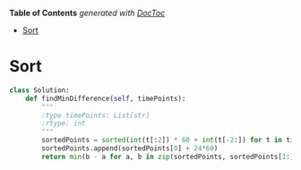 <!-- START doctoc generated TOC please keep comment here to allow auto update -->
<!-- DON'T EDIT THIS SECTION, INSTEAD RE-RUN doctoc TO UPDATE -->
**Table of Contents**  *generated with [DocToc](https://github.com/thlorenz/doctoc)*

- [Sort](#sort)

<!-- END doctoc generated TOC please keep comment here to allow auto update -->

# Sort

```python
class Solution:
    def findMinDifference(self, timePoints):
        """
        :type timePoints: List[str]
        :rtype: int
        """
        sortedPoints = sorted(int(t[:2]) * 60 + int(t[-2:]) for t in timePoints)
        sortedPoints.append(sortedPoints[0] + 24*60)
        return min(b - a for a, b in zip(sortedPoints, sortedPoints[1:]))
```
